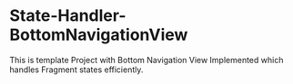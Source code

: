 # State-Handler-BottomNavigationView
This is template Project with Bottom Navigation View Implemented which handles Fragment states efficiently.

